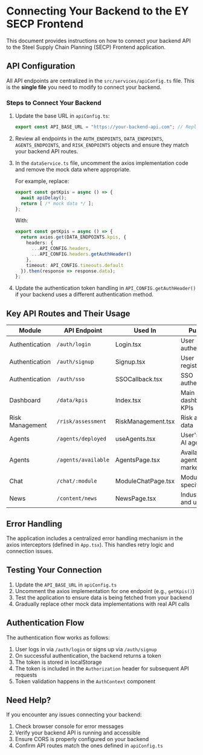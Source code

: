 
# Connecting Your Backend to the EY SECP Frontend

This document provides instructions on how to connect your backend API to the Steel Supply Chain Planning (SECP) Frontend application.

## API Configuration

All API endpoints are centralized in the `src/services/apiConfig.ts` file. This is the **single file** you need to modify to connect your backend.

### Steps to Connect Your Backend

1. Update the base URL in `apiConfig.ts`:
   ```typescript
   export const API_BASE_URL = "https://your-backend-api.com"; // Replace with your actual backend URL
   ```

2. Review all endpoints in the `AUTH_ENDPOINTS`, `DATA_ENDPOINTS`, `AGENTS_ENDPOINTS`, and `RISK_ENDPOINTS` objects and ensure they match your backend API routes.

3. In the `dataService.ts` file, uncomment the axios implementation code and remove the mock data where appropriate.
   
   For example, replace:
   ```typescript
   export const getKpis = async () => {
     await apiDelay();
     return [ /* mock data */ ];
   };
   ```
   
   With:
   ```typescript
   export const getKpis = async () => {
     return axios.get(DATA_ENDPOINTS.kpis, {
       headers: {
         ...API_CONFIG.headers,
         ...API_CONFIG.headers.getAuthHeader()
       },
       timeout: API_CONFIG.timeouts.default
     }).then(response => response.data);
   };
   ```

4. Update the authentication token handling in `API_CONFIG.getAuthHeader()` if your backend uses a different authentication method.

## Key API Routes and Their Usage

| Module | API Endpoint | Used In | Purpose |
|--------|--------------|---------|---------|
| Authentication | `/auth/login` | Login.tsx | User authentication |
| Authentication | `/auth/signup` | Signup.tsx | User registration |
| Authentication | `/auth/sso` | SSOCallback.tsx | SSO authentication |
| Dashboard | `/data/kpis` | Index.tsx | Main dashboard KPIs |
| Risk Management | `/risk/assessment` | RiskManagement.tsx | Risk analysis data |
| Agents | `/agents/deployed` | useAgents.tsx | User's active AI agents |
| Agents | `/agents/available` | AgentsPage.tsx | Available agents in marketplace |
| Chat | `/chat/:module` | ModuleChatPage.tsx | Module-specific chat |
| News | `/content/news` | NewsPage.tsx | Industry news and updates |

## Error Handling

The application includes a centralized error handling mechanism in the axios interceptors (defined in `App.tsx`). This handles retry logic and connection issues.

## Testing Your Connection

1. Update the `API_BASE_URL` in `apiConfig.ts`
2. Uncomment the axios implementation for one endpoint (e.g., `getKpis()`)
3. Test the application to ensure data is being fetched from your backend
4. Gradually replace other mock data implementations with real API calls

## Authentication Flow

The authentication flow works as follows:

1. User logs in via `/auth/login` or signs up via `/auth/signup`
2. On successful authentication, the backend returns a token
3. The token is stored in localStorage
4. The token is included in the `Authorization` header for subsequent API requests
5. Token validation happens in the `AuthContext` component

## Need Help?

If you encounter any issues connecting your backend:

1. Check browser console for error messages
2. Verify your backend API is running and accessible
3. Ensure CORS is properly configured on your backend
4. Confirm API routes match the ones defined in `apiConfig.ts`
